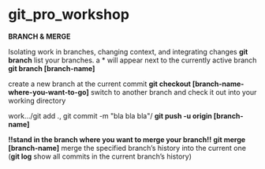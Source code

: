 # git_pro_workshop

**BRANCH & MERGE**


Isolating work in branches, changing context, and integrating changes
**git branch**
list your branches. a * will appear next to the currently active branch
**git branch [branch-name]**

create a new branch at the current commit
**git checkout [branch-name-where-you-want-to-go]**
switch to another branch and check it out into your working directory

work.../git add ., git commit -m "bla bla bla"/
**git push -u origin [branch-name]**

**!!stand in the branch where you want to merge your branch!!**
**git merge [branch-name]**
merge the specified branch’s history into the current one
(**git log**
show all commits in the current branch’s history)
